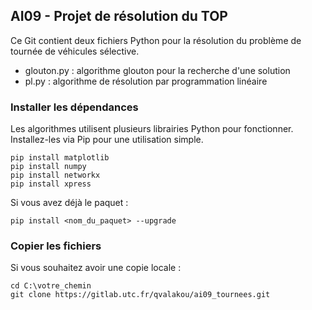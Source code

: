 ## AI09 - Projet de résolution du TOP

Ce Git contient deux fichiers Python pour la résolution du problème de tournée de véhicules sélective.

- glouton.py : algorithme glouton pour la recherche d'une solution
- pl.py : algorithme de résolution par programmation linéaire

### Installer les dépendances

Les algorithmes utilisent plusieurs librairies Python pour fonctionner.
Installez-les via Pip pour une utilisation simple.

```
pip install matplotlib
pip install numpy
pip install networkx
pip install xpress
```
Si vous avez déjà le paquet :
```
pip install <nom_du_paquet> --upgrade
```


### Copier les fichiers

Si vous souhaitez avoir une copie locale :
```
cd C:\votre_chemin
git clone https://gitlab.utc.fr/qvalakou/ai09_tournees.git
```

